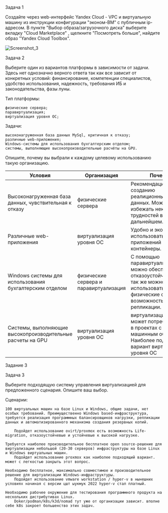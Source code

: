 Задача 1

Создайте через web-интерфейс Yandex Cloud - VPC и виртуальную машину из инструкции конфигурации "эконом-ВМ" с публичным ip-адресом. В пункте "Выбор образа/загрузочного диска" выберите вкладку "Cloud Marketplace" , щелкните "Посмотреть больше", найдите образ "Yandex Cloud Toolbox".

![Screenshot_3](https://github.com/user-attachments/assets/213f7e81-73cf-4e2d-a99c-eb4e8b6d7ae8)


Задача 2

Выберите один из вариантов платформы в зависимости от задачи. Здесь нет однозначно верного ответа так как все зависит от конкретных условий: финансирование, компетенции специалистов, удобство использования, надежность, требования ИБ и законодательства, фазы луны.

Тип платформы:

    физические сервера;
    паравиртуализация;
    виртуализация уровня ОС;

Задачи:

    высоконагруженная база данных MySql, критичная к отказу;
    различные web-приложения;
    Windows-системы для использования бухгалтерским отделом;
    системы, выполняющие высокопроизводительные расчёты на GPU.

Опишите, почему вы выбрали к каждому целевому использованию такую организацию.

| Условия  | Организация | Почему |
| ------------- | ------------- | ------------- |
| Высоконагруженная база данных, чувствительная к отказу  | физические сервера | Рекомендации по созданию реалиционных баз данных. Можно избежать некоторых трудностей в дальнейшем.   |
| Различные web-приложения  | виртуализация уровня ОС | Удобно и экономично использовать для веб приложений контейнеры. |
| Windows системы для использования бухгалтерским отделом  | физические сервера и паравиртуализация | С помощью паравиртуализация можно обеспечить отказоустойчивость.Но так же можно использовать и физические сервера с возможностью репликации. |
| Системы, выполняющие высокопроизводительные расчеты на GPU | виртуализация уровня ОС  | виртуализация GPU может потребоваться в проектах с машинным обучением. Наиболее подходящий вариант виртуализация уровня ОС |


Задание 3

Задача 3

Выберите подходящую систему управления виртуализацией для предложенного сценария. Опишите ваш выбор.

Сценарии:

    100 виртуальных машин на базе Linux и Windows, общие задачи, нет особых требований. Преимущественно Windows based-инфраструктура, требуется реализация программных балансировщиков нагрузки, репликации данных и автоматизированного механизма создания резервных копий.

        Подойдет использование ovirt/proxmox есть возможность Life-migration, отказоустойчевые и устойчевые к высокой нагрузке. 
    
    Требуется наиболее производительное бесплатное open source-решение для виртуализации небольшой (20-30 серверов) инфраструктуры на базе Linux и Windows виртуальных машин.
        Подойдет использование proxmox как наиболее подходящий вариант. может с легкостью закрыть этот вопрос. 
    
    Необходимо бесплатное, максимально совместимое и производительное решение для виртуализации Windows-инфраструктуры.
        Подойдет использование vmware workstation / hyper-v в нынешних условиях начиная с версии цшт ыукмук 2022 hyper-v стал платный.
    
    Необходимо рабочее окружение для тестирования программного продукта на нескольких дистрибутивах Linux.
        Doker/podman/k8s/k3d/nomad тут уже от организации зависит. вполне себе k8s закроет большенство этих задач. 


